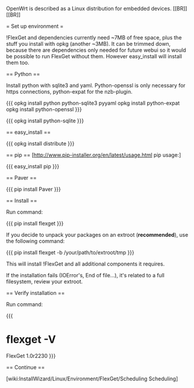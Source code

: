 OpenWrt is described as a Linux distribution for embedded devices.
[[BR]]
[[BR]]

= Set up environment =

!FlexGet and dependencies currently need ~7MB of free space, plus the stuff you install with opkg (another ~3MB). It can be trimmed down, because there are dependencies only needed for future webui so it would be possible to run FlexGet without them. However easy_install will install them too.

== Python ==

Install python with sqlite3 and yaml. Python-openssl is only necessary for https connections, python-expat for the nzb-plugin.

{{{
opkg install python python-sqlite3 pyyaml
opkg install python-expat
opkg install python-openssl
}}}

{{{
opkg install python-sqlite 
}}}

== easy_install ==

{{{
opkg install distribute
}}}

== pip ==
[http://www.pip-installer.org/en/latest/usage.html pip usage:]

{{{
easy_install pip
}}}

== Paver ==

{{{
pip install Paver
}}}

== Install ==

Run command:

{{{
pip install flexget
}}}

If you decide to unpack your packages on an extroot (**recommended**), use the following command:

{{{
pip install flexget -b /your/path/to/extroot/tmp
}}}


This will install !FlexGet and all additional components it requires.

If the installation fails (IOError's, End of file...), it's related to a full filesystem, review your extroot.
 
== Verify installation ==

Run command:

{{{
# flexget -V
FlexGet 1.0r2230
}}}

== Continue ==

[wiki:InstallWizard/Linux/Environment/FlexGet/Scheduling Scheduling]

